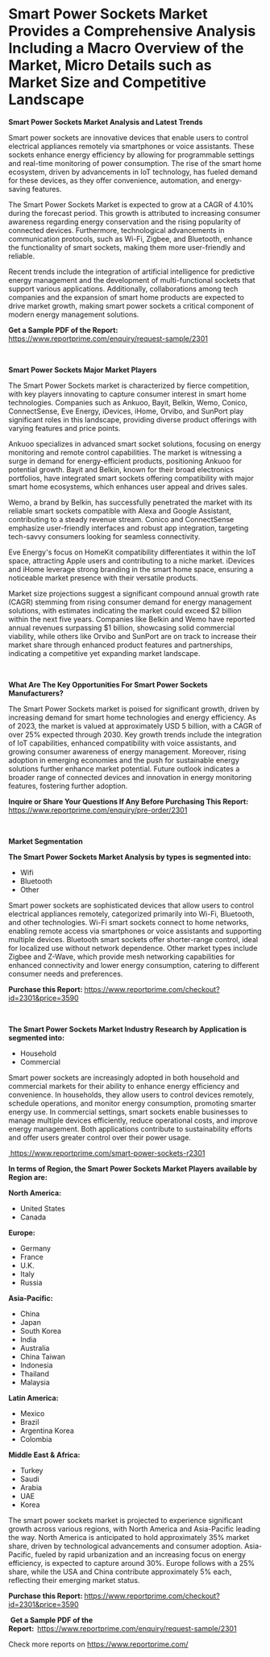 <p><h1>Smart Power Sockets Market Provides a Comprehensive Analysis Including a Macro Overview of the Market, Micro Details such as Market Size and Competitive Landscape</h1></p><p><strong>Smart Power Sockets Market Analysis and Latest Trends</strong></p>
<p><p>Smart power sockets are innovative devices that enable users to control electrical appliances remotely via smartphones or voice assistants. These sockets enhance energy efficiency by allowing for programmable settings and real-time monitoring of power consumption. The rise of the smart home ecosystem, driven by advancements in IoT technology, has fueled demand for these devices, as they offer convenience, automation, and energy-saving features.</p><p>The Smart Power Sockets Market is expected to grow at a CAGR of 4.10% during the forecast period. This growth is attributed to increasing consumer awareness regarding energy conservation and the rising popularity of connected devices. Furthermore, technological advancements in communication protocols, such as Wi-Fi, Zigbee, and Bluetooth, enhance the functionality of smart sockets, making them more user-friendly and reliable.</p><p>Recent trends include the integration of artificial intelligence for predictive energy management and the development of multi-functional sockets that support various applications. Additionally, collaborations among tech companies and the expansion of smart home products are expected to drive market growth, making smart power sockets a critical component of modern energy management solutions.</p></p>
<p><strong>Get a Sample PDF of the Report:&nbsp;</strong> <a href="https://www.reportprime.com/enquiry/request-sample/2301?utm_campaign=2731&utm_medium=2&utm_source=Github&utm_content=ia&utm_term=18032025&utm_id=smart-power-sockets">https://www.reportprime.com/enquiry/request-sample/2301</a></p>
<p>&nbsp;</p>
<p><strong>Smart Power Sockets Major Market Players</strong></p>
<p><p>The Smart Power Sockets market is characterized by fierce competition, with key players innovating to capture consumer interest in smart home technologies. Companies such as Ankuoo, Bayit, Belkin, Wemo, Conico, ConnectSense, Eve Energy, iDevices, iHome, Orvibo, and SunPort play significant roles in this landscape, providing diverse product offerings with varying features and price points.</p><p>Ankuoo specializes in advanced smart socket solutions, focusing on energy monitoring and remote control capabilities. The market is witnessing a surge in demand for energy-efficient products, positioning Ankuoo for potential growth. Bayit and Belkin, known for their broad electronics portfolios, have integrated smart sockets offering compatibility with major smart home ecosystems, which enhances user appeal and drives sales.</p><p>Wemo, a brand by Belkin, has successfully penetrated the market with its reliable smart sockets compatible with Alexa and Google Assistant, contributing to a steady revenue stream. Conico and ConnectSense emphasize user-friendly interfaces and robust app integration, targeting tech-savvy consumers looking for seamless connectivity.</p><p>Eve Energy's focus on HomeKit compatibility differentiates it within the IoT space, attracting Apple users and contributing to a niche market. iDevices and iHome leverage strong branding in the smart home space, ensuring a noticeable market presence with their versatile products.</p><p>Market size projections suggest a significant compound annual growth rate (CAGR) stemming from rising consumer demand for energy management solutions, with estimates indicating the market could exceed $2 billion within the next five years. Companies like Belkin and Wemo have reported annual revenues surpassing $1 billion, showcasing solid commercial viability, while others like Orvibo and SunPort are on track to increase their market share through enhanced product features and partnerships, indicating a competitive yet expanding market landscape.</p></p>
<p>&nbsp;</p>
<p><strong>What Are The Key Opportunities For Smart Power Sockets Manufacturers?</strong></p>
<p><p>The Smart Power Sockets market is poised for significant growth, driven by increasing demand for smart home technologies and energy efficiency. As of 2023, the market is valued at approximately USD 5 billion, with a CAGR of over 25% expected through 2030. Key growth trends include the integration of IoT capabilities, enhanced compatibility with voice assistants, and growing consumer awareness of energy management. Moreover, rising adoption in emerging economies and the push for sustainable energy solutions further enhance market potential. Future outlook indicates a broader range of connected devices and innovation in energy monitoring features, fostering further adoption.</p></p>
<p><strong>Inquire or Share Your Questions If Any Before Purchasing This Report:</strong> <a href="https://www.reportprime.com/enquiry/pre-order/2301?utm_campaign=2731&utm_medium=2&utm_source=Github&utm_content=ia&utm_term=18032025&utm_id=smart-power-sockets">https://www.reportprime.com/enquiry/pre-order/2301</a></p>
<p>&nbsp;</p>
<p><strong>Market Segmentation</strong></p>
<p><strong>The Smart Power Sockets Market Analysis by types is segmented into:</strong></p>
<p><ul><li>Wifi</li><li>Bluetooth</li><li>Other</li></ul></p>
<p><p>Smart power sockets are sophisticated devices that allow users to control electrical appliances remotely, categorized primarily into Wi-Fi, Bluetooth, and other technologies. Wi-Fi smart sockets connect to home networks, enabling remote access via smartphones or voice assistants and supporting multiple devices. Bluetooth smart sockets offer shorter-range control, ideal for localized use without network dependence. Other market types include Zigbee and Z-Wave, which provide mesh networking capabilities for enhanced connectivity and lower energy consumption, catering to different consumer needs and preferences.</p></p>
<p><strong>Purchase this Report:&nbsp;</strong><a href="https://www.reportprime.com/checkout?id=2301&price=3590&utm_campaign=2731&utm_medium=2&utm_source=Github&utm_content=ia&utm_term=18032025&utm_id=smart-power-sockets">https://www.reportprime.com/checkout?id=2301&price=3590</a></p>
<p>&nbsp;</p>
<p><strong>The Smart Power Sockets Market Industry Research by Application is segmented into:</strong></p>
<p><ul><li>Household</li><li>Commercial</li></ul></p>
<p><p>Smart power sockets are increasingly adopted in both household and commercial markets for their ability to enhance energy efficiency and convenience. In households, they allow users to control devices remotely, schedule operations, and monitor energy consumption, promoting smarter energy use. In commercial settings, smart sockets enable businesses to manage multiple devices efficiently, reduce operational costs, and improve energy management. Both applications contribute to sustainability efforts and offer users greater control over their power usage.</p></p>
<p><a href="https://www.reportprime.com/smart-power-sockets-r2301?utm_campaign=2731&utm_medium=2&utm_source=Github&utm_content=ia&utm_term=18032025&utm_id=smart-power-sockets">&nbsp;https://www.reportprime.com/smart-power-sockets-r2301</a></p>
<p><strong>In terms of Region, the Smart Power Sockets Market Players available by Region are:</strong></p>
<p>
    <p> <strong> North America: </strong>
        <ul>
            <li>United States</li>
            <li>Canada</li>
        </ul>
        </p> 
    <p> <strong> Europe: </strong>
        <ul>
            <li>Germany</li>
            <li>France</li>
            <li>U.K.</li>
            <li>Italy</li>
            <li>Russia</li>
        </ul>
        </p> 
    <p> <strong> Asia-Pacific: </strong>
        <ul>
            <li>China</li>
            <li>Japan</li>
            <li>South Korea</li>
            <li>India</li>
            <li>Australia</li>
            <li>China Taiwan</li>
            <li>Indonesia</li>
            <li>Thailand</li>
            <li>Malaysia</li>
        </ul>
        </p> 
    <p> <strong> Latin America: </strong>
        <ul>
            <li>Mexico</li>
            <li>Brazil</li>
            <li>Argentina Korea</li>
            <li>Colombia</li>
        </ul>
        </p> 
    <p> <strong> Middle East & Africa: </strong>
        <ul>
            <li>Turkey</li>
            <li>Saudi</li>
            <li>Arabia</li>
            <li>UAE</li>
            <li>Korea</li>
        </ul>
    </p>
    </p>
<p><p>The smart power sockets market is projected to experience significant growth across various regions, with North America and Asia-Pacific leading the way. North America is anticipated to hold approximately 35% market share, driven by technological advancements and consumer adoption. Asia-Pacific, fueled by rapid urbanization and an increasing focus on energy efficiency, is expected to capture around 30%. Europe follows with a 25% share, while the USA and China contribute approximately 5% each, reflecting their emerging market status.</p></p>
<p><strong>Purchase this Report: </strong><a href="https://www.reportprime.com/checkout?id=2301&price=3590&utm_campaign=2731&utm_medium=2&utm_source=Github&utm_content=ia&utm_term=18032025&utm_id=smart-power-sockets">https://www.reportprime.com/checkout?id=2301&price=3590</a></p>
<p>&nbsp;<strong>Get a Sample PDF of the Report:&nbsp;&nbsp;</strong><a href="https://www.reportprime.com/enquiry/request-sample/2301?utm_campaign=2731&utm_medium=2&utm_source=Github&utm_content=ia&utm_term=18032025&utm_id=smart-power-sockets">https://www.reportprime.com/enquiry/request-sample/2301</a></p>
<p><strong></strong></p>
<p>Check more reports on <a href="https://www.reportprime.com/?utm_campaign=2731&utm_medium=2&utm_source=Github&utm_content=ia&utm_term=18032025&utm_id=smart-power-sockets">https://www.reportprime.com/</a></p>